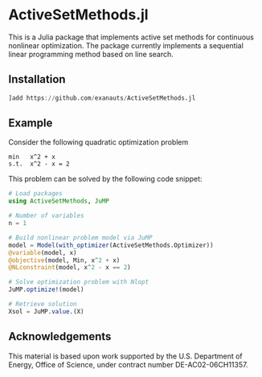 # ActiveSetMethods.jl

This is a Julia package that implements active set methods for continuous nonlinear optimization.
The package currently implements a sequential linear programming method based on line search.

## Installation

```julia
]add https://github.com/exanauts/ActiveSetMethods.jl
```

## Example

Consider the following quadratic optimization problem

```
min   x^2 + x 
s.t.  x^2 - x = 2
```

This problem can be solved by the following code snippet:
```julia
# Load packages
using ActiveSetMethods, JuMP

# Number of variables
n = 1

# Build nonlinear problem model via JuMP
model = Model(with_optimizer(ActiveSetMethods.Optimizer))
@variable(model, x)
@objective(model, Min, x^2 + x)
@NLconstraint(model, x^2 - x == 2)

# Solve optimization problem with Nlopt
JuMP.optimize!(model)

# Retrieve solution
Xsol = JuMP.value.(X)
```

## Acknowledgements

This material is based upon work supported by the U.S. Department of Energy, Office of Science, under contract number DE-AC02-06CH11357.
